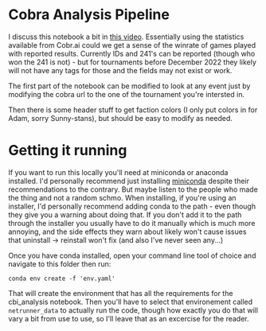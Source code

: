 # Cobra Analysis Pipeline

I discuss this notebook a bit in [this video](). Essentially using the statistics available from Cobr.ai could we get a sense of the winrate of games played with reported results. Currently IDs and 241's can be reported (though who won the 241 is not) - but for tournaments before December 2022 they likely will not have any tags for those and the fields may not exist or work.

The first part of the notebook can be modified to look at any event just by modifying the cobra url to the one of the tournament you're intersted in.

Then there is some header stuff to get faction colors (I only put colors in for Adam, sorry Sunny-stans), but should be easy to modify as needed.

# Getting it running

If you want to run this locally you'll need at miniconda or anaconda installed. I'd personally recommend just installing [miniconda](https://docs.conda.io/projects/conda/en/stable/user-guide/install/download.html#anaconda-or-miniconda) despite their recommendations to the contrary. But maybe listen to the people who made the thing and not a random schmo. When installing, if you're using an installer, I'd personally recommend adding conda to the path - even though they give you a warning about doing that. If you don't add it to the path through the installer you usually have to do it manually which is much more annoying, and the side effects they warn about likely won't cause issues that uninstall -> reinstall won't fix (and also I've never seen any...)

Once you have conda installed, open your command line tool of choice and navigate to this folder then run:

`conda env create -f 'env.yaml'`

That will create the environment that has all the requirements for the cbi_analysis notebook. Then you'll have to select that environement called `netrunner_data` to actually run the code, though how exactly you do that will vary a bit from use to use, so I'll leave that as an excercise for the reader.